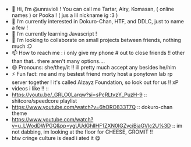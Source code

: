 - 👋 Hi, I’m @unravioli ! You can call me Tartar, Airy, Komasan, ( online names ) or Pooka ! ( jus a lil nickname ig :3 )
- 👀 I’m currently interested in Dokuro-Chan, HTF, and DDLC, just to name a few !
- 🌱 I’m currently learning Javascript !
- 💞️ I’m looking to collaborate on small projects between friends, nothing much :D
- 📫 How to reach me : i only give my phone # out to close friends !! other than that.. there aren't many options....
- 😄 Pronouns: she/they/it !! ill pretty much accept any besides he/him
- ⚡ Fun fact: me and my bestest friend morty host a ponytown lab rp server together ! it's called Alzayz Foundation, so look out for us !! xP
- videos i like !! ::
- https://youtu.be/_GRLO0Larqw?si=sPcRLtvzY_PuzH-9 :: shitcore/speedcore playlist
- https://www.youtube.com/watch?v=6hORO833T7Q :: dokuro-chan theme
- https://www.youtube.com/watch?v=u_LWodDWPGQ&pp=ygUUdGhlIHF1ZXN0IGZvciBjaGVlc2U%3D :: im not dabbing, im looking at the floor for CHEESE, GROMIT !!
- btw cringe culture is dead i ated it 😋
